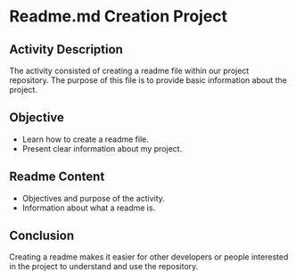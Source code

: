 # Readme.md Creation Project

## Activity Description
The activity consisted of creating a readme file within our project repository. The purpose of this file is to provide basic information about the project.

## Objective
- Learn how to create a readme file.
- Present clear information about my project.

## Readme Content
- Objectives and purpose of the activity.
- Information about what a readme is.

## Conclusion
Creating a readme makes it easier for other developers or people interested in the project to understand and use the repository.

